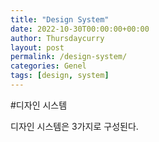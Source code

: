```yaml
---
title: "Design System"
date: 2022-10-30T00:00:00+00:00
author: Thursdaycurry
layout: post
permalink: /design-system/
categories: Genel
tags: [design, system]
---
```

#디자인 시스템

디자인 시스템은  3가지로 구성된다.